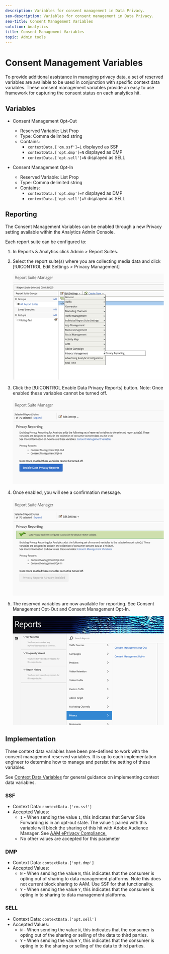 ```yaml
---
description: Variables for consent management in Data Privacy.
seo-description: Variables for consent management in Data Privacy.
seo-title: Consent Management Variables
solution: Analytics
title: Consent Management Variables
topic: Admin tools
---
```


# Consent Management Variables

To provide additional assistance in managing privacy data, a set of reserved variables are available to be used in conjunction with specific context data variables. 
These consent management variables provide an easy to use framework for capturing the consent status on each analytics hit.

## Variables

* Consent Management Opt-Out
   * Reserved Variable: List Prop
   * Type: Comma delimited string
   * Contains:
      * `contextData.['cm.ssf']=1` displayed as SSF
      * `contextData.['opt.dmp']=N` displayed as DMP
      * `contextData.['opt.sell']=N` displayed as SELL

* Consent Management Opt-In
   * Reserved Variable: List Prop
   * Type: Comma delimited string
   * Contains:
      * `contextData.['opt.dmp']=Y` displayed as DMP
      * `contextData.['opt.sell']=Y` displayed as SELL

## Reporting

The Consent Management Variables can be enabled through a new Privacy setting available within the Analytics Admin Console.

Each report suite can be configured to:
1. In Reports & Analytics click Admin > Report Suites.
1. Select the report suite(s) where you are collecting media data and click [!UICONTROL Edit Settings > Privacy Management] 

    ![](assets/rsm-priv-select.png)

1.	Click the [!UICONTROL Enable Data Privacy Reports] button.  Note: Once enabled these variables cannot be turned off. 

    ![](assets/rsm-priv-enable.png)

1. Once enabled, you will see a confirmation message. 

    ![](assets/rsm-priv-config.png)

1. The reserved variables are now available for reporting.  See Consent Management Opt-Out and Consent Management Opt-In.

    ![](assets/rsm-priv-reports.png)

## Implementation

Three context data variables have been pre-defined to work with the consent management reserved variables.  It is up to each implementation engineer to determine how to manage and persist the setting of these variables.  

See [Context Data Variables](https://docs.adobe.com/help/en/analytics/implementation/javascript-implementation/variables-analytics-reporting/context-data-variables.html) for general guidance on implementing context data variables.

### SSF

* Context Data: `contextData.['cm.ssf']`
* Accepted Values:  
   * `1` - When sending the value `1`, this indicates that Server Side Forwarding is in an opt-out state. The value `1` paired with this variable will block the sharing of this hit with Adobe Audience Manager. See [AAM ePrivacy Compliance.](https://docs.adobe.com/help/en/analytics/integration/audience-analytics/audience-analytics-workflow/ssf-gdpr.html)
   * No other values are accepted for this parameter

### DMP

* Context Data: `contextData.['opt.dmp']`
* Accepted Values:  
   * `N` - When sending the value `N`, this indicates that the consumer is opting out of sharing to data management platforms. Note this does not current block sharing to AAM.  Use SSF for that functionality.
   * `Y` - When sending the value `Y`, this indicates that the consumer is opting in to sharing to data management platforms.

### SELL

* Context Data: `contextData.['opt.sell']`
* Accepted Values:  
   * `N` - When sending the value `N`, this indicates that the consumer is opting out of the sharing or selling of the data to third parties.
   * `Y` - When sending the value `Y`, this indicates that the consumer is opting in to the sharing or selling of the data to third parties.
